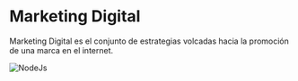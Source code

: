 # Marketing Digital
Marketing Digital es el conjunto de estrategias volcadas hacia la promoción de una marca en el internet.

![NodeJs](https://bit.ly/3ajXRe5)
